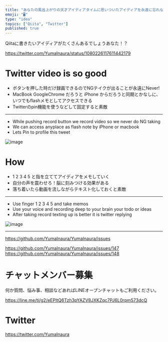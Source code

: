```yaml
---
title: "あなたの風呂上がりの天才アイディアタイムに思いついたアイディアを永遠に忘れないTwitter動画活用法"
emoji: "🖥"
type: "idea"
topics: ["Qiita", "Twitter"]
published: true
---
```


Qiitaに書きたいアイディアがたくさんあるでしょうあなた！？

https://twitter.com/YumaInaura/status/1080226117611442179

# Twitter video is so good 

- ボタンを押した時だけ録画できるのでNGテイクが出ることが永遠にNever!
- MacBook GoogleChrome だろうと iPhone からだろうと同期とかなしに、いつでもflashメモとしてアクセスできる
- Twitterのpin機能を使うなどして固定すると素敵

---


- While pushing record button we record video so we never do NG taking
- We can access anyplace as flash note by iPhone or macbook
- Lets Pin to profile this tweet


![image](https://user-images.githubusercontent.com/13635059/50577046-2d3bfa00-0e62-11e9-9930-69f0331764ac.png)

# How 

- 1 2 3 4  5 と指を立ててアイディアをメモしていく
- 自分の声を震わせろ！脳に刻みつける効果がある
- 落ち着いたら動画を流しながらテキスト化しておくと素敵

---

- Use finger 1 2 3 4 5 and take memos
- Use your voice and recording deep to your brain your todo or ideas
- After taking record texting up is better it is twitter replying

![image](https://user-images.githubusercontent.com/13635059/50577062-8c9a0a00-0e62-11e9-9f45-701fe5340bf5.png)

---

https://github.com/YumaInaura/YumaInaura/issues

https://github.com/YumaInaura/YumaInaura/issues/147
https://github.com/YumaInaura/YumaInaura/issues/148








<!-- Update From Qiita API -->

# チャットメンバー募集


何か質問、悩み事、相談などあればLINEオープンチャットもご利用ください。

https://line.me/ti/g2/eEPltQ6Tzh3pYAZV8JXKZqc7PJ6L0rpm573dcQ





# Twitter


https://twitter.com/YumaInaura


<!-- Update From Qiita API -->


